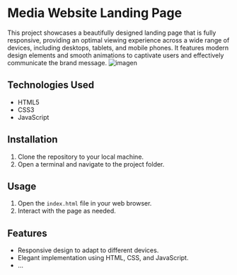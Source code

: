 # Media Website Landing Page

This project showcases a beautifully designed landing page that is fully responsive, providing an optimal viewing experience across a wide range of devices, including desktops, tablets, and mobile phones. It features modern design elements and smooth animations to captivate users and effectively communicate the brand message.
![imagen](https://github.com/jhoset/zeromedia-landing-page/assets/29497145/ae80b71e-8656-4087-9f0e-3aa41810357a)


## Technologies Used

- HTML5
- CSS3
- JavaScript

## Installation

1. Clone the repository to your local machine.
2. Open a terminal and navigate to the project folder.

## Usage

1. Open the `index.html` file in your web browser.
2. Interact with the page as needed.

## Features

- Responsive design to adapt to different devices.
- Elegant implementation using HTML, CSS, and JavaScript.
- ...
